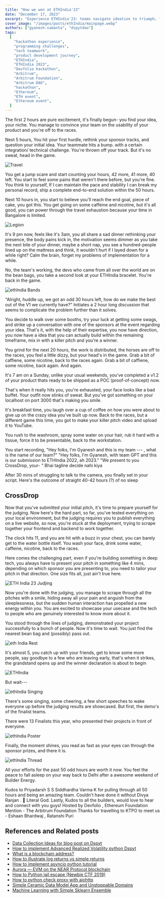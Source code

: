 ```yaml
---
title: "How we won at ETHIndia'23"
date: "December 17, 2023"
excerpt: "Experience ETHIndia'23: teams navigate ideation to triumph, fueled by caffeine and camaraderie. Witness thrill, innovation, and sweet success."
cover_image: "/images/posts/ethIndia/mainpage.webp"
authors: ["gyanesh-samanta", "dspytdao"]
tags:
  [
    "hackathon experience",
    "programming challenges",
    "tech teamwork",
    "product development journey",
    "ETHIndia",
    "ETHIndia 2023",
    "Devfolio hackathon",
    "Arbitrum",
    "Arbitrum Foundation",
    "Arbitrum DAO",
    "hackathon",
    "Ethereum",
    "ETH event",
    "Ethereum event",
  ]
---
```


The first 2 hours are pure excitement, it's finally begun- you find your idea, your niche. You manage to convince your team on the usability of your product and you're off to the races.

Next 5 hours, You hit your first hurdle, rethink your sponsor tracks, and question your initial idea. Your teammate hits a bump.
with a certain integration/ technical challenge. You're thrown off your track. But it's no sweat, head in the game.

![Travel](/images/posts/ethIndia/travel.webp)

You get a jump scare and start counting your hours, 42 more, 41 more, 40 left. You start to feel some pains that weren't there before, but you're fine. You think to yourself, If I can maintain the pace and stability I can break my personal record, ship a complete end-to-end solution within the 50 hours.

Next 10 hours in, you start to believe you'll reach the end goal, piece of cake, you got this. You get going on some caffeine and nicotine, but it's all good, you can power through the travel exhaustion because your time in Bangalore is limited.

![Legion](/images/posts/ethIndia/legion.webp)

It's 9 pm now, feels like it's 3am, you all share a sad dinner rethinking your presence, the body pains kick in, the motivation seems dimmer as you take the next bite of your dinner, maybe a short nap, you see a hundred-people lined up on the mattress and think, it wouldn't hurt if I layed down for a while right? Calm the brain, forget my problems of implementation for a while.

No, the team's working, the devs who came from all over the world are on the bean bags, you take a second look at your ETHIndia bracelet. You're back in the game.

![ethIndia Bands](/images/posts/ethIndia/bands.webp)

"Alright, huddle up, we got an odd 30 hours left, how do we make the best out of the V1 we currently have?" Initiates a 2 hour long discussion that seems to complicate the problem further than it solves.

You decide to walk over some booths, try your luck at getting some swags, and strike up a conversation with one of the sponsors at the event regarding your idea. That's it, with the help of their expertise, you now have direction, you now have a idea that you can actually build within the remaining timeframe, mix in with a killer pitch and you're a winner.

You grind for the next 20 hours, the work is distributed, the horses are off to the races, you feel a little dizzy, but your head's in the game. Grab a bit of caffiene, some nicotine, back to the races again. Grab a bit of caffiene, some nicotine, back again. And again.

It's 7 am on a Sunday, unlike your usual weekends, you've completed a v1.2 of your product thats ready to be shipped as a POC (proof-of-concept) now.

That's when it really hits you, you're exhausted, your face looks like a bad buffet. Your outfit now stinks of sweat. But you've got something on your localhost on port 3000 that's making you smile.

It's breakfast time, you laugh over a cup of coffee on how you were about to give up on the crazy idea you've built up now.
Back to the races, but a different game this time, you got to make your killer pitch video and upload it to YouTube.

You rush to the washroom, spray some water on your hair, rub it hard with a tissue, force it to be presentable, back to the workstation.

You start recording, "Hey folks, I'm Gyanesh and this is my team --- , what is the name of our team?"
"Hey folks, I'm Gyanesh, with team GPT and this is our submission to ETHIndia 2022, ah 2023."
"We present to you CrossDrop, your- "
Bhai tagline decide nahi kiya

After 30 mins of struggling to talk to the camera, you finally set in your script.
Here's the outcome of straight 40-42 hours (?) of no sleep

## CrossDrop

Now that you've submitted your initial pitch, it's time to prepare yourself for the judging.
Now here's the hard part, so far, you've tested everything on your local environment, but the judging requires you to publish everything on a live website, so now, you're stuck at the deployment, trying to scrape together your frontend and backend to work together.

The clock hits 11, and you are hit with a buzz in your chest, you can barely get to the water bottle itself.
You wash your face, drink some water, caffeine, nicotine, back to the races.

Here comes the challenging part, even if you're building something in deep tech, you always have to present your pitch in something like 4 mins, depending on which sponsor you are presenting to, you need to tailor your pitch in that direction. One size fits all, just ain't true here.

![ETH India 23 Judjing](/images/posts/ethIndia/judjing.webp)

Now you're done with the judging, you manage to scrape through all the pitches with a smile, hiding away all your pain and anguish from the sleeplessness, but the sudden human interaction has propelled a new energy within you. You are excited to showcase your usecase and the tech to people who are genuinely interested to know more about it.

You stood through the lines of judging, demonstrated your project successfully to a bunch of people. Now it's time to wait.
You just find the nearest bean bag and (possibly) pass out.

![eth India Rest](/images/posts/ethIndia/rest.webp)

It's almost 5, you catch up with your friends, get to know some more people, say goodbye to a few who are leaving early, that's when it strikes, the grandstand opens up and the winner declaration is about to begin

![ETHIndia](/images/posts/ethIndia/ETHIndia.webp)

But wait---

![ethIndia Singing](/images/posts/ethIndia/singing.webp)

There's some singing, some cheering, a few short speeches to wake everyone up before the judging results are showcased.
But first, the demo's of the finalist teams.

There were 13 Finalists this year, who presented their projects in front of everyone.

![ethIndia Poster](/images/posts/ethIndia/poster.webp)

Finally, the moment shines, you read as fast as your eyes can through the sponsor prizes, and there it is.

![ethIndia Thread](/images/posts/ethIndia/thread.webp)

All your efforts for the past 50 odd hours are worth it now. You feel the peace to fall asleep on your way back to Delhi after a awesome weekend of Builder Energy.

Kudos to Priyadarsh S S Siddhardha Varma K for pulling through all 50 hours and being an amazing team.
Couldn't have done it without Divya Ranjan . 🙏 Literal God.
Lastly, Kudos to all the builders, would love to hear and connect with you guys!
Hosted by Devfolio , Ethereum Foundation
Mention - The Arbitrum Foundation
Thanks for travelling to KTPO to meet us - Eshaan Bhardwaj , Ratanshi Puri

## References and Related posts

- [Data Collection Ideas for blog post on Dspyt](https://dspyt.com/data_collection_ideas)
- [How to implement Advanced Realized Volatility python Dspyt](https://dspyt.com/advanced-realized-volatility-and-quarticity)
- [What is a blockchain address?](https://dspyt.com/what-is-blockchain-address)
- [How to illustrate log returns vs simple returns](https://dspyt.com/simple-returns-log-return-and-volatility-simple-introduction)
- [How to implement asyncio python tutorial](https://dspyt.com/simple-asynchronous-python-webscraper-tutorial)
- [Aurora — EVM on the NEAR Protocol blockchain](https://dspyt.com/aurora-near-protocol-evm)
- [How to Python jail escape (Newbie CTF 2019)](https://dspyt.com/how-to-python-jail-escape-newbie-ctf-2019)
- [How to python check proxy with aiohttp](https://dspyt.com/easy-proxy-scraper-and-proxy-usage-in-python)
- [Simple Ceramic Data Model App and Unstoppable Domains](https://dspyt.com/simple-app-with-ceramic-data-model-and-unstoppable-domains)
- [Machine Learning with Simple Sklearn Ensemble](https://dspyt.com/machine-learning-simple-sklearn-ensemble)
